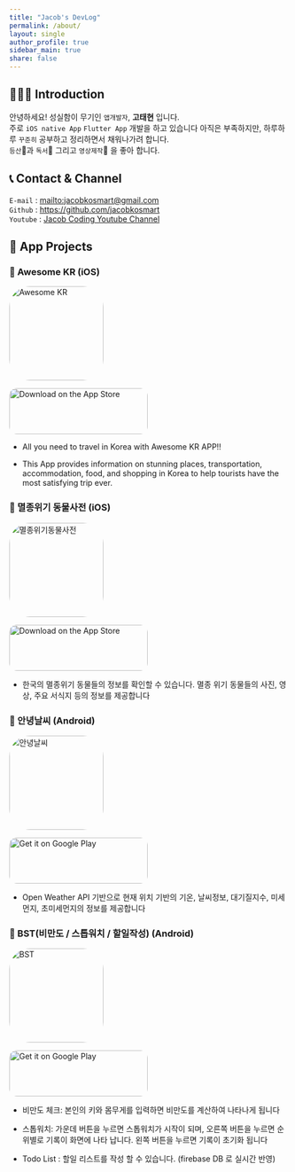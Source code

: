 ```yaml
---
title: "Jacob's DevLog"
permalink: /about/
layout: single
author_profile: true
sidebar_main: true
share: false
---
```


## 💁🏻‍♂ Introduction

안녕하세요! 성실함이 무기인 `앱개발자`, **고태현** 입니다.  
주로 `iOS native App` `Flutter App` 개발을 하고 있습니다
아직은 부족하지만, 하루하루 `꾸준히` 공부하고 정리하면서 채워나가려 합니다.  
`등산`🥾과 `독서`📕 그리고 `영상제작`🎥 을 좋아 합니다.

## 📞 Contact & Channel

`E-mail` : <mailto:jacobkosmart@gmail.com>  
`Github` : <https://github.com/jacobkosmart>  
`Youtube` : [Jacob Coding Youtube Channel](https://www.youtube.com/channel/UCXXutxMvNx4EKXB-uQnm2oQ)

## 📱 App Projects

### 🔷 Awesome KR (iOS)

<p>
<img src="https://is4-ssl.mzstatic.com/image/thumb/Purple116/v4/5a/8b/3c/5a8b3cd1-a395-bc74-e333-57cb8da2faec/AppIcon-0-1x_U007emarketing-0-10-0-85-220.png/540x540bb.jpg" alt="Awesome KR" style="width: 170px; height: 170px; border-radius: 22%; overflow: hidden; display: inline-block; vertical-align: middle;">

<a href="https://apps.apple.com/us/app/awesome-kr/id1614941403?itsct=apps_box_badge&amp;itscg=30200" style="display: inline-block; overflow: hidden; border-radius: 13px; width: 250px; height: 83px;"><img src="https://tools.applemediaservices.com/api/badges/download-on-the-app-store/black/en-us?size=250x83&amp;releaseDate=1647561600&h=6eb6dce23cc47c03233ed4672df91aa6" alt="Download on the App Store" style="border-radius: 13px; width: 250px; height: 83px;"></a>

</p>

- All you need to travel in Korea with Awesome KR APP!!

- This App provides information on stunning places, transportation, accommodation, food, and shopping in Korea to help tourists have the most satisfying trip ever.

### 🔷 멸종위기 동물사전 (iOS)

<p>
  <img src="https://is5-ssl.mzstatic.com/image/thumb/Purple126/v4/43/4c/a0/434ca0fb-b67b-c524-a741-e4ceb1fe132c/AppIcon-0-1x_U007emarketing-0-6-0-85-220.png/540x540bb.jpg" alt="멸종위기동물사전" style="width: 170px; height: 170px; border-radius: 22%; overflow: hidden; display: inline-block; vertical-align: middle;">

<a href="https://apps.apple.com/us/app/%EB%A9%B8%EC%A2%85%EC%9C%84%EA%B8%B0%EB%8F%99%EB%AC%BC%EC%82%AC%EC%A0%84/id1611508119?itsct=apps_box_badge&amp;itscg=30200" style="display: inline-block; overflow: hidden; border-radius: 13px; width: 250px; height: 83px;"><img src="https://tools.applemediaservices.com/api/badges/download-on-the-app-store/black/ko-kr?size=250x83&amp;releaseDate=1645747200&h=d3cf166de1c551f2e3a3f19cc61b1942" alt="Download on the App Store" style="border-radius: 13px; width: 250px; height: 83px;"></a>

</p>

- 한국의 멸종위기 동물들의 정보를 확인할 수 있습니다. 멸종 위기 동물들의 사진, 영상, 주요 서식지 등의 정보를 제공합니다

### 🔷 안녕날씨 (Android)

<p>
<img src="https://play-lh.googleusercontent.com/Zm_3w8ZB9et7zn_kazN318RAjIjMU_PICIOSvR59-L-ilaLQ0lpP6afisguSFHLa1-U=w480-h960-rw" alt="안녕날씨" style="width: 170px; height: 170px; border-radius: 22%; overflow: hidden; display: inline-block; vertical-align: middle;">

<a href='https://play.google.com/store/apps/details?id=info.jacobko.weather_app&pcampaignid=pcampaignidMKT-Other-global-all-co-prtnr-py-PartBadge-Mar2515-1' style="display: inline-block; overflow: hidden; border-radius: 13px; width: 250px; height: 83px;"><img alt='Get it on Google Play' src='https://play.google.com/intl/en_us/badges/static/images/badges/en_badge_web_generic.png'  style="border-radius: 13px; width: 250px; height: 83px;"/></a>

</p>

- Open Weather API 기반으로 현재 위치 기반의 기온, 날씨정보, 대기질지수, 미세먼지, 초미세먼지의 정보를 제공합니다

### 🔷 BST(비만도 / 스톱워치 / 할일작성) (Android)

<p>

<img src="https://play-lh.googleusercontent.com/fiL717ywiDKaS5n67ELecLOZoqX96khAtwA9SCmOLPbKxdH0oAqleAManSeCdgV59SMe=w480-h960-rw" alt="BST" style="width: 170px; height: 170px; border-radius: 22%; overflow: hidden; display: inline-block; vertical-align: middle;">

<a href='https://play.google.com/store/apps/details?id=info.jacobko.bst&pcampaignid=pcampaignidMKT-Other-global-all-co-prtnr-py-PartBadge-Mar2515-1' style="display: inline-block; overflow: hidden; border-radius: 13px; width: 250px; height: 83px;"><img alt='Get it on Google Play' src='https://play.google.com/intl/en_us/badges/static/images/badges/en_badge_web_generic.png'  style="border-radius: 13px; width: 250px; height: 83px;" /></a>

</p>

- 비만도 체크: 본인의 키와 몸무게를 입력하면 비만도를 계산하여 나타나게 됩니다

- 스톱워치: 가운데 버튼을 누르면 스톱워치가 시작이 되며, 오른쪽 버튼을 누르면 순위별로 기록이 화면에 나타 납니다. 왼쪽 버튼을 누르면 기록이 초기화 됩니다

- Todo List : 할일 리스트를 작성 할 수 있습니다. (firebase DB 로 실시간 반영)
